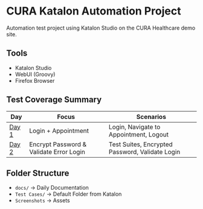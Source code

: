# CURA Katalon Automation Project

Automation test project using Katalon Studio on the CURA Healthcare demo site.

## Tools
- Katalon Studio
- WebUI (Groovy)
- Firefox Browser

## Test Coverage Summary

| Day | Focus | Scenarios |
|-----|-------|-----------|
| [Day 1](docs/day1-login-appointment.md) | Login + Appointment | Login, Navigate to Appointment, Logout |
| [Day 2](docs/day2-negative-login.md) | Encrypt Password & Validate Error Login | Test Suites, Encrypted Password, Validate Login |


## Folder Structure

- `docs/` → Daily Documentation
- `Test Cases/` → Default Folder from Katalon
- `Screenshots` → Assets
